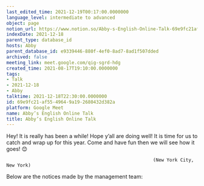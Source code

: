 ```yaml
---
last_edited_time: 2021-12-19T00:17:00.0000000
language_level: intermediate to advanced
object: page
notion_url: https://www.notion.so/Abby-s-English-Online-Talk-69e9fc21af5549649a192680432d382a
indexDate: 2021-12-18
parent_type: database_id
hosts: Abby
parent_database_id: e9339446-880f-4ef0-8ad7-8ad1f507dded
archived: false
meeting_link: meet.google.com/qig-sgrd-hdg
created_time: 2021-08-17T19:10:00.0000000
tags:
- Talk
- 2021-12-18
- Abby
talktime: 2021-12-18T22:30:00.0000000
id: 69e9fc21-af55-4964-9a19-2680432d382a
platform: Google Meet
name: Abby’s English Online Talk
title: Abby’s English Online Talk
---
```


Hey! It is really has been a while! Hope y’all are doing well! It is time for us to catch and wrap up for this year. Come and have fun then we will see how it goes! 😊



                                                          (New York City, New York)



Below are the notices made by the management team:


